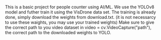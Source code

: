 This is a basic project for people counter using AI/ML. We use the YOLOv8 model and futher train it using the VisDrone data set. 
The training is already done, simply download the weights from download.txt. (it is not necessarcy to use these waights, you may use your trained weights)
Make sure to give the correct path to you video dataset in video = cv.VideoCapture("path"), the correct path to the downloaded weights to YOLO. 
